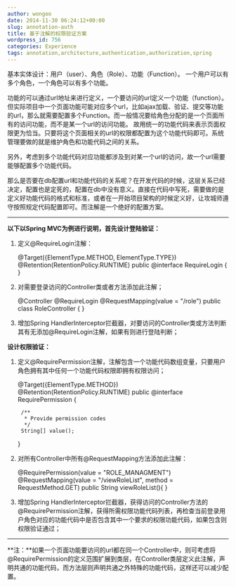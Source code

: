 ```yaml
---
author: wongoo
date: 2014-11-30 06:24:12+00:00
slug: annotation-auth
title: 基于注解的权限验证方案
wordpress_id: 756
categories: Experience
tags: annotation,architecture,authentication,authorization,spring
---
```


基本实体设计：用户（user）、角色（Role）、功能（Function）。 一个用户可以有多个角色，一个角色可以有多个功能。

功能的可以通过url地址来进行定义，一个要访问的url定义一个功能（function）。但实际项目中一个页面功能可能对应多个url，比如ajax加载、验证、提交等功能的url，那么就需要配置多个Function。而一般情况要给角色分配的是一个页面所有的访问功能，而不是某一个url的访问功能。 故用统一的功能代码来表示页面权限更为恰当。只要将这个页面相关的url的权限都配置为这个功能代码即可。系统管理要做的就是维护角色和功能代码之间的关系。

另外，考虑到多个功能代码对应功能都涉及到对某一个url的访问，故一个url需要能够配置多个功能代码。

那么是否要在db配置url和功能代码的关系呢？在开发代码的时候，这层关系已经决定，配置也是定死的，配置在db中没有意义。直接在代码中写死，需要做的是定义好功能代码的格式和标准，或者在一开始项目架构的时候定义好，让攻城师遵守按照规定代码配置即可。而注解是一个绝好的配置方案。


* * *


**以下以Spring MVC为例进行说明，首先设计登陆验证：**
1. 定义@RequireLogin注解：

    @Target({ElementType.METHOD, ElementType.TYPE})
    @Retention(RetentionPolicy.RUNTIME)
    public @interface RequireLogin {
    }

2. 对需要登录访问的Controller类或者方法添加此注解；

    @Controller
    @RequireLogin
    @RequestMapping(value = "/role")
    public class RoleController {
    }

3. 增加Spring HandlerInterceptor拦截器，对要访问的Controller类或方法判断其有无添加@RequireLogin注解，如果有则进行登陆判断；

**设计权限验证：**
1. 定义@RequirePermission注解，注解包含一个功能代码数组变量，只要用户角色拥有其中任何一个功能代码权限即拥有权限访问；

    @Target({ElementType.METHOD})
    @Retention(RetentionPolicy.RUNTIME)
    public @interface RequirePermission {
    
        /**
         * Provide permission codes
         */
        String[] value();
    
    }

2. 对所有Controller中所有@RequestMapping方法添加此注解：

    @RequirePermission(value = "ROLE_MANAGMENT")
    @RequestMapping(value = "/viewRoleList", method = RequestMethod.GET)
    public String viewRoleList(){
    }

3. 增加Spring HandlerInterceptor拦截器，获得访问的Controller方法的@RequirePermission注解，获得所需权限功能代码列表，再检查当前登录用户角色对应的功能代码中是否包含其中一个要求的权限功能代码，如果包含则权限验证通过；


* * *


**注：**如果一个页面功能要访问的url都在同一个Controller中，则可考虑将@RequirePermission的定义范围扩展到类层，在Controller类层定义此注解，声明共通的功能代码，而方法层则声明共通之外特殊的功能代码，这样还可以减少配置。
